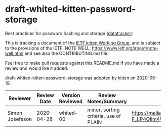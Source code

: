 # draft-whited-kitten-password-storage
Best practices for password hashing and storage
([datatracker](https://datatracker.ietf.org/doc/draft-whited-kitten-password-storage/))

This is tracking a document of the [IETF kitten Working
Group](https://datatracker.ietf.org/wg/kitten), and is subject to the
provisions of the IETF. NOTE WELL: https://www.ietf.org/about/note-well.html
and see also the CONTRIBUTING.md file.

Feel free to make pull requests against this README.md if you have made a
review and would like it added.

draft-whited-kitten-password-storage was adopted by kitten on 2020-06-19.

| Reviewer        | Review Date | Version Reviewed | Review Notes/Summary                  | Link to Review                                                            |
|-----------------|-------------|------------------|---------------------------------------|---------------------------------------------------------------------------|
| Simon Josefsson | 2020-04-28  | whited-00        | minor, sorting criteria, use of PLAIN | https://mailarchive.ietf.org/arch/msg/kitten/t8Yms70uBrbL-F_LP4Olim4WJrE/ |
